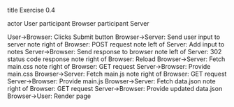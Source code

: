 title Exercise 0.4

actor User
participant Browser
participant Server

User->Browser: Clicks Submit button
Browser->Server: Send user input to server
note right of Browser: POST request
note left of Server: Add input to notes
Server->Browser: Send response to browser
note left of Server: 302 status code response
note right of Browser: Reload
Browser->Server: Fetch main.css
note right of Browser: GET request
Server->Browser: Provide main.css
Browser->Server: Fetch main.js
note right of Browser: GET request
Server->Browser: Provide main.js
Browser->Server: Fetch data.json
note right of Browser: GET request
Server->Browser: Provide updated data.json
Browser->User: Render page